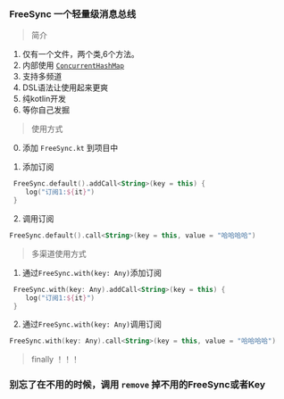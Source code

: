 ### FreeSync 一个轻量级消息总线

> 	简介

1.   仅有一个文件，两个类,6个方法。
2.   内部使用 <a href="https://www.jianshu.com/p/d0b37b927c48">`ConcurrentHashMap`</a>
3.   支持多频道
4.   DSL语法让使用起来更爽
5.   纯kotlin开发
6.   等你自己发掘

> 	使用方式
 
0.   添加 `FreeSync.kt` 到项目中

1.   添加订阅
```kotlin
 FreeSync.default().addCall<String>(key = this) {
 	log("订阅1:${it}")
 }
```
2.   调用订阅
```kotlin
FreeSync.default().call<String>(key = this, value = "哈哈哈哈")
```

> 	多渠道使用方式


1.   通过`FreeSync.with(key: Any)`添加订阅

```kotlin
 FreeSync.with(key: Any).addCall<String>(key = this) {
 	log("订阅1:${it}")
 }
```
2.   通过`FreeSync.with(key: Any)`调用订阅
```kotlin
FreeSync.with(key: Any).call<String>(key = this, value = "哈哈哈哈")
```

> 	finally ！！！ 

###  别忘了在不用的时候，调用 `remove` 掉不用的FreeSync或者Key 